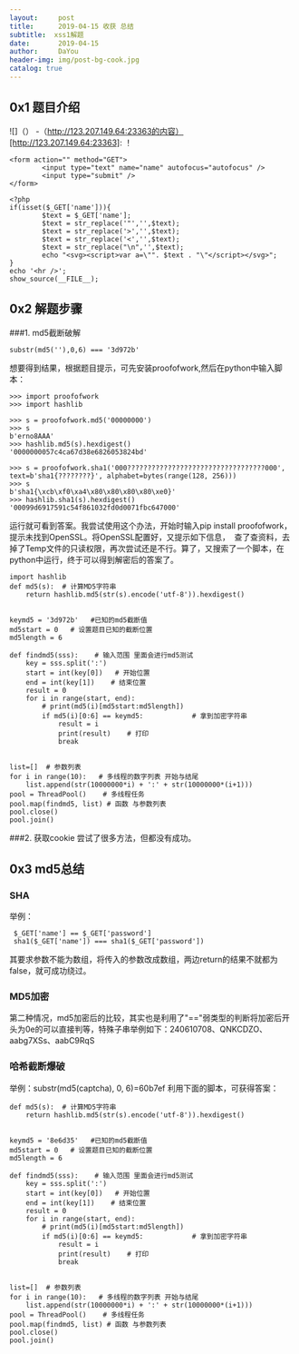 ```yaml
---
layout:     post
title:      2019-04-15 收获 总结
subtitle:  xss1解题
date:       2019-04-15
author:     DaYou
header-img: img/post-bg-cook.jpg
catalog: true
---
```



## 0x1 题目介绍
![]（）
-（http://123.207.149.64:23363的内容）[http://123.207.149.64:23363]:
！[]()
```
<form action="" method="GET"> 
        <input type="text" name="name" autofocus="autofocus" /> 
        <input type="submit" /> 
</form> 

<?php 
if(isset($_GET['name'])){ 
        $text = $_GET['name']; 
        $text = str_replace('"','',$text); 
        $text = str_replace('>','',$text); 
        $text = str_replace('<','',$text); 
        $text = str_replace("\n",'',$text); 
        echo "<svg><script>var a=\"". $text . "\"</script></svg>"; 
} 
echo '<hr />'; 
show_source(__FILE__); 
```
## 0x2 解题步骤
###1. md5截断破解
```
substr(md5(''),0,6) === '3d972b'
```
想要得到结果，根据题目提示，可先安装proofofwork,然后在python中输入脚本：
```
>>> import proofofwork
>>> import hashlib

>>> s = proofofwork.md5('00000000')
>>> s
b'erno8AAA'
>>> hashlib.md5(s).hexdigest()
'0000000057c4ca67d38e6826053824bd'

>>> s = proofofwork.sha1('000??????????????????????????????????000', text=b'sha1{????????}', alphabet=bytes(range(128, 256)))
>>> s
b'sha1{\xcb\xf0\xa4\x80\x80\x80\x80\xe0}'
>>> hashlib.sha1(s).hexdigest()
'00099d6917591c54f861032fd0d0071fbc647000'
```
运行就可看到答案。我尝试使用这个办法，开始时输入pip install  proofofwork，提示未找到OpenSSL。将OpenSSL配置好，又提示如下信息，
![]()
查了查资料，去掉了Temp文件的只读权限，再次尝试还是不行。算了，又搜索了一个脚本，在python中运行，终于可以得到解密后的答案了。
```
import hashlib
def md5(s):  # 计算MD5字符串
    return hashlib.md5(str(s).encode('utf-8')).hexdigest()


keymd5 = '3d972b'   #已知的md5截断值
md5start = 0   # 设置题目已知的截断位置
md5length = 6

def findmd5(sss):    # 输入范围 里面会进行md5测试
    key = sss.split(':')
    start = int(key[0])   # 开始位置
    end = int(key[1])    # 结束位置
    result = 0
    for i in range(start, end):
        # print(md5(i)[md5start:md5length])
        if md5(i)[0:6] == keymd5:            # 拿到加密字符串
            result = i
            print(result)    # 打印
            break


list=[]  # 参数列表
for i in range(10):   # 多线程的数字列表 开始与结尾
    list.append(str(10000000*i) + ':' + str(10000000*(i+1)))
pool = ThreadPool()    # 多线程任务
pool.map(findmd5, list) # 函数 与参数列表
pool.close()
pool.join()
```
###2. 获取cookie
尝试了很多方法，但都没有成功。

## 0x3 md5总结
### SHA
举例：
```
 $_GET['name'] == $_GET['password']
 sha1($_GET['name']) === sha1($_GET['password'])

```
其要求参数不能为数组，将传入的参数改成数组，两边return的结果不就都为false，就可成功绕过。
### MD5加密
第二种情况，md5加密后的比较，其实也是利用了"=="弱类型的判断将加密后开头为0e的可以直接判等，特殊子串举例如下：240610708、QNKCDZO、aabg7XSs、aabC9RqS
### 哈希截断爆破
举例：substr(md5(captcha), 0, 6)=60b7ef
利用下面的脚本，可获得答案：
```
def md5(s):  # 计算MD5字符串
    return hashlib.md5(str(s).encode('utf-8')).hexdigest()


keymd5 = '8e6d35'   #已知的md5截断值
md5start = 0   # 设置题目已知的截断位置
md5length = 6

def findmd5(sss):    # 输入范围 里面会进行md5测试
    key = sss.split(':')
    start = int(key[0])   # 开始位置
    end = int(key[1])    # 结束位置
    result = 0
    for i in range(start, end):
        # print(md5(i)[md5start:md5length])
        if md5(i)[0:6] == keymd5:            # 拿到加密字符串
            result = i
            print(result)    # 打印
            break


list=[]  # 参数列表
for i in range(10):   # 多线程的数字列表 开始与结尾
    list.append(str(10000000*i) + ':' + str(10000000*(i+1)))
pool = ThreadPool()    # 多线程任务
pool.map(findmd5, list) # 函数 与参数列表
pool.close()
pool.join()
```